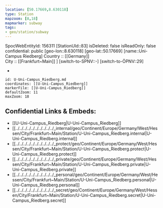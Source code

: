 ```yaml
---
location: [50.17669,8.630118] 
type: Station 
mapzoom: [8,18] 
mapmarker: subway 
tags:
- geo/station/subway
---
```

SpocWebEntityId: 156311
[StationUId::83] 
isDeleted: false
isReadOnly: false
confidential: public
[geo-lon::8.630118] 
[geo-lat::50.17669] 
[name::Uni-Campus Riedberg] 
Country :: [[Germany]]  
City :: [[Frankfurt~Main]] ] 
[switch-to-SPNV::-] 
[switch-to-ÖPNV::29] 

-

```leaflet
id: U-Uni-Campus_Riedberg.md
coordinates: [[U-Uni-Campus_Riedberg]] 
markerFile: [[U-Uni-Campus_Riedberg]] 
defaultZoom: 11 
maxZoom: 18
```


## Confidential Links & Embeds: 
- [[U-Uni-Campus_Riedberg|U-Uni-Campus_Riedberg]] 
- [[../../../../../../../../../../_internal/geo/Continent/Europe/Germany/West/Hessen/City/Frankfurt~Main/Station/U-Uni-Campus_Riedberg.internal|U-Uni-Campus_Riedberg.internal]] 
- [[../../../../../../../../../../_protect/geo/Continent/Europe/Germany/West/Hessen/City/Frankfurt~Main/Station/U-Uni-Campus_Riedberg.protect|U-Uni-Campus_Riedberg.protect]] 
- [[../../../../../../../../../../_private/geo/Continent/Europe/Germany/West/Hessen/City/Frankfurt~Main/Station/U-Uni-Campus_Riedberg.private|U-Uni-Campus_Riedberg.private]] 
- [[../../../../../../../../../../_personal/geo/Continent/Europe/Germany/West/Hessen/City/Frankfurt~Main/Station/U-Uni-Campus_Riedberg.personal|U-Uni-Campus_Riedberg.personal]] 
- [[../../../../../../../../../../_secret/geo/Continent/Europe/Germany/West/Hessen/City/Frankfurt~Main/Station/U-Uni-Campus_Riedberg.secret|U-Uni-Campus_Riedberg.secret]] 
